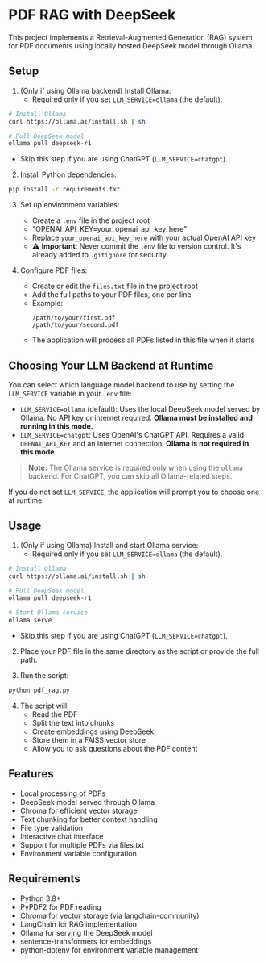 # PDF RAG with DeepSeek

This project implements a Retrieval-Augmented Generation (RAG) system for PDF documents using locally hosted DeepSeek model through Ollama.

## Setup

1. (Only if using Ollama backend) Install Ollama:
   - Required only if you set `LLM_SERVICE=ollama` (the default).
```bash
# Install Ollama
curl https://ollama.ai/install.sh | sh

# Pull DeepSeek model
ollama pull deepseek-r1
```
   - Skip this step if you are using ChatGPT (`LLM_SERVICE=chatgpt`).

2. Install Python dependencies:
```bash
pip install -r requirements.txt
```

3. Set up environment variables:
   - Create a `.env` file in the project root
   - "OPENAI_API_KEY=your_openai_api_key_here"
   - Replace `your_openai_api_key_here` with your actual OpenAI API key
   - ⚠️ **Important**: Never commit the `.env` file to version control. It's already added to `.gitignore` for security.

4. Configure PDF files:
   - Create or edit the `files.txt` file in the project root
   - Add the full paths to your PDF files, one per line
   - Example:
     ```
     /path/to/your/first.pdf
     /path/to/your/second.pdf
     ```
   - The application will process all PDFs listed in this file when it starts

## Choosing Your LLM Backend at Runtime

You can select which language model backend to use by setting the `LLM_SERVICE` variable in your `.env` file:

- `LLM_SERVICE=ollama` (default): Uses the local DeepSeek model served by Ollama. No API key or internet required. **Ollama must be installed and running in this mode.**
- `LLM_SERVICE=chatgpt`: Uses OpenAI's ChatGPT API. Requires a valid `OPENAI_API_KEY` and an internet connection. **Ollama is not required in this mode.**

> **Note:** The Ollama service is required only when using the `ollama` backend. For ChatGPT, you can skip all Ollama-related steps.

If you do not set `LLM_SERVICE`, the application will prompt you to choose one at runtime.

## Usage

1. (Only if using Ollama) Install and start Ollama service:
   - Required only if you set `LLM_SERVICE=ollama` (the default).
```bash
# Install Ollama
curl https://ollama.ai/install.sh | sh

# Pull DeepSeek model
ollama pull deepseek-r1

# Start Ollama service
ollama serve
```
   - Skip this step if you are using ChatGPT (`LLM_SERVICE=chatgpt`).

2. Place your PDF file in the same directory as the script or provide the full path.

3. Run the script:
```bash
python pdf_rag.py
```

4. The script will:
   - Read the PDF
   - Split the text into chunks
   - Create embeddings using DeepSeek
   - Store them in a FAISS vector store
   - Allow you to ask questions about the PDF content

## Features

- Local processing of PDFs
- DeepSeek model served through Ollama
- Chroma for efficient vector storage
- Text chunking for better context handling
- File type validation
- Interactive chat interface
- Support for multiple PDFs via files.txt
- Environment variable configuration

## Requirements

- Python 3.8+
- PyPDF2 for PDF reading
- Chroma for vector storage (via langchain-community)
- LangChain for RAG implementation
- Ollama for serving the DeepSeek model
- sentence-transformers for embeddings
- python-dotenv for environment variable management
